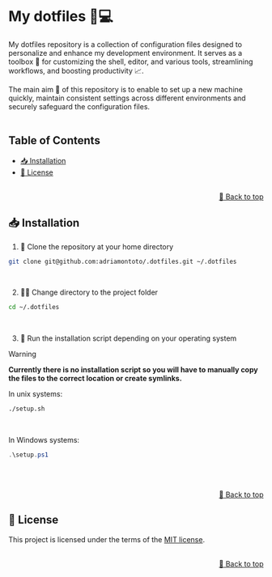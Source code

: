 <a name="readme-top"></a>

# My dotfiles 🐣💻
My dotfiles repository is a collection of configuration files designed to personalize and enhance my development environment. It serves as a toolbox 🧰 for customizing the shell, editor, and various tools, streamlining workflows, and boosting productivity 📈.

The main aim 🎯 of this repository is to enable to set up a new machine quickly, maintain consistent settings across different environments and securely safeguard the configuration files.
<br><br>


## Table of Contents
- [📥 Installation](#installation)
- [🔑 License](#license)
<br><br>

<p align="right">
    <a href="#readme-top">🔼 Back to top</a>
</p>


<a name="installation"></a>
## 📥 Installation
1. 🌱 Clone the repository at your home directory
```bash
git clone git@github.com:adriamontoto/.dotfiles.git ~/.dotfiles
```
<br>

2. 🚶🏻 Change directory to the project folder
```bash
cd ~/.dotfiles
```
<br>

3. 🚀 Run the installation script depending on your operating system
> [!WARNING]
> **Currently there is no installation script so you will have to manually copy the files to the correct location or create symlinks.**

In unix systems:
```bash
./setup.sh
```
<br>

In Windows systems:
```powershell
.\setup.ps1
```
<br><br>

<p align="right">
    <a href="#readme-top">🔼 Back to top</a>
</p>


<a name="license"></a>
## 🔑 License
This project is licensed under the terms of the [MIT license](https://choosealicense.com/licenses/mit/).
<br><br>

<p align="right">
    <a href="#readme-top">🔼 Back to top</a>
</p>

